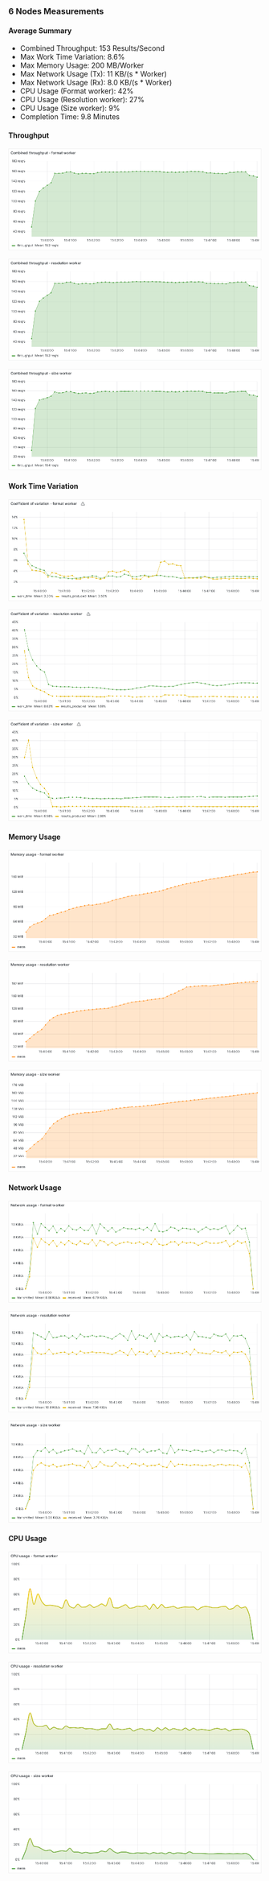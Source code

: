 ### 6 Nodes Measurements

#### Average Summary

- Combined Throughput: 153 Results/Second
- Max Work Time Variation: 8.6%
- Max Memory Usage: 200 MB/Worker
- Max Network Usage (Tx): 11 KB/(s * Worker)
- Max Network Usage (Rx): 8.0 KB/(s * Worker)
- CPU Usage (Format worker): 42%
- CPU Usage (Resolution worker): 27%
- CPU Usage (Size worker): 9%
- Completion Time: 9.8 Minutes

#### Throughput

![Throughput_format](Combined%20throughput%20-%20format%20worker.png)

![Throughput_resolution](Combined%20throughput%20-%20resolution%20worker.png)

![Throughput_size](Combined%20throughput%20-%20size%20worker.png)

#### Work Time Variation

![Variation_format](Coefficient%20of%20variation%20-%20format%20worker.png)

![Variation_resolution](Coefficient%20of%20variation%20-%20resolution%20worker.png)

![Variation_size](Coefficient%20of%20variation%20-%20size%20worker.png)

#### Memory Usage

![Memory_format](Memory%20usage%20-%20format%20worker.png)

![Memory_resolution](Memory%20usage%20-%20resolution%20worker.png)

![Memory_size](Memory%20usage%20-%20size%20worker.png)

#### Network Usage

![Network_format](Network%20usage%20-%20format%20worker.png)

![Network_resolution](Network%20usage%20-%20resolution%20worker.png)

![Network_size](Network%20usage%20-%20size%20worker.png)

#### CPU Usage

![CPU_format](CPU%20usage%20-%20format%20worker.png)

![CPU_resolution](CPU%20usage%20-%20resolution%20worker.png)

![CPU_size](CPU%20usage%20-%20size%20worker.png)

